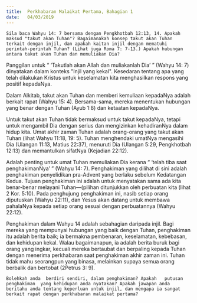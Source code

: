 ```yaml
---
title:  Perkhabaran Malaikat Pertama, Bahagian 1
date:   04/03/2019
---
```


`Sila baca Wahyu 14: 7 bersama dengan Pengkhotbah 12:13, 14. Apakah maksud "takut akan Tuhan"? Bagaimanakah konsep takut akan Tuhan terkait dengan injil, dan apakah kaitan injil dengan mematuhi perintah-perintah Tuhan? (Lihat juga Roma 7: 7-13.) Apakah hubungan antara takut akan Tuhan dan memuliakan Dia?`

Panggilan untuk  “ ‘Takutlah akan Allah dan muliakanlah Dia’ ” (Wahyu 14: 7) dinyatakan dalam konteks "Injil yang kekal". Kesedaran tentang apa yang telah dilakukan Kristus untuk keselamatan kita menghasilkan respons yang positif kepadaNya.

Dalam Alkitab, takut akan Tuhan dan memberi kemuliaan kepadaNya adalah berkait rapat (Wahyu   15: 4). Bersama-sama, mereka menentukan hubungan yang benar dengan Tuhan (Ayub 1:8) dan ketaatan kepadaNya.  

Untuk takut akan Tuhan tidak bermaksud untuk takut kepadaNya, tetapi untuk mengambil Dia dengan serius dan mengizinkan kehadiranNya dalam hidup kita. Umat akhir zaman Tuhan adalah orang-orang yang takut akan Tuhan (lihat Wahyu 11:18, 19: 5). Tuhan menghendaki umatNya mengasihi Dia (Ulangan 11:13, Matius 22:37), menuruti Dia (Ulangan 5:29, Pengkhotbah 12:13) dan memantulkan sifatNya (Kejadian 22:12).

Adalah penting untuk umat  Tuhan memuliakan Dia kerana “ ‘telah tiba saat penghakimanNya’ ” (Wahyu 14: 7). Penghakiman yang dilihat di sini adalah penghakiman penyelidikan pra-Advent yang berlaku sebelum Kedatangan Kedua. Tujuan penghakiman ini adalah untuk menyatakan sama ada kita benar-benar melayani Tuhan—(pilihan ditunjukkan oleh perbuatan kita (lihat 2 Kor. 5:10). Pada penghujung penghakiman ini, nasib setiap orang diputuskan (Wahyu 22:11), dan Yesus akan datang untuk membawa pahalaNya kepada setiap orang sesuai dengan perbuatannya (Wahyu 22:12).

Penghakiman dalam Wahyu 14 adalah sebahagian daripada injil. Bagi mereka yang mempunyai hubungan yang baik dengan Tuhan, penghakiman itu adalah berita baik; ia bermakna pembenaran, keselamatan, kebebasan, dan kehidupan kekal. Walau bagaimanapun, ia adalah berita buruk bagi orang yang ingkar, kecuali mereka bertaubat dan berpaling kepada Tuhan dengan menerima perkhabaran saat penghakiman akhir zaman ini. Tuhan tidak mahu seorangpun yang binasa, melainkan supaya semua orang berbalik dan bertobat (2Petrus 3: 9).

`Bolehkah anda  berdiri sendiri, dalam penghakiman? Apakah   putusan penghakiman  yang kehidupan anda nyatakan? Apakah jawapan anda beritahu anda tentang keperluan untuk injil, dan mengapa ia sangat berkait rapat dengan perkhabaran malaikat pertama?`